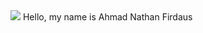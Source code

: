 <img src="https://www.codewars.com/users/ahmadnathanfirdaus/badges/large">
Hello, my name is Ahmad Nathan Firdaus

